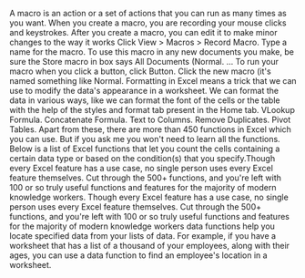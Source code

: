 A macro is an action or a set of actions that you can run as many times as you want. When you create a macro, you are recording your mouse clicks and keystrokes. After you create a macro, you can edit it to make minor changes to the way it works
Click View > Macros > Record Macro.
Type a name for the macro.
To use this macro in any new documents you make, be sure the Store macro in box says All Documents (Normal. ...
To run your macro when you click a button, click Button.
Click the new macro (it's named something like Normal.
Formatting in Excel means a trick that we can use to modify the data's appearance in a worksheet. We can format the data in various ways, like we can format the font of the cells or the table with the help of the styles and format tab present in the Home tab.
VLookup Formula.
Concatenate Formula.
Text to Columns.
Remove Duplicates.
Pivot Tables.
Apart from these, there are more than 450 functions in Excel which you can use. But if you ask me you won't need to learn all the functions.
 Below is a list of Excel functions that let you count the cells containing a certain data type or based on the condition(s) that you specify.Though every Excel feature has a use case, no single person uses every Excel feature themselves. Cut through the 500+ functions, and you're left with 100 or so truly useful functions and features for the majority of modern knowledge workers.
Though every Excel feature has a use case, no single person uses every Excel feature themselves. Cut through the 500+ functions, and you're left with 100 or so truly useful functions and features for the majority of modern knowledge workers
data functions help you locate specified data from your lists of data. For example, if you have a worksheet that has a list of a thousand of your employees, along with their ages, you can use a data function to find an employee's location in a worksheet.
